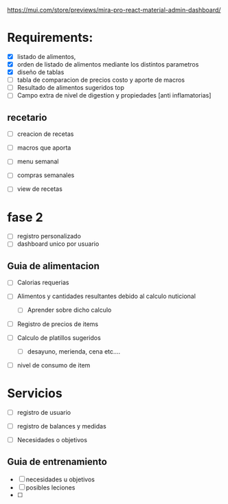 https://mui.com/store/previews/mira-pro-react-material-admin-dashboard/


# Requirements:
- [x] listado de alimentos,
- [x] orden de listado de alimentos mediante los distintos parametros
- [x] diseño de tablas
- [ ] tabla de comparacion de precios costo y aporte de macros
- [ ] Resultado de alimentos sugeridos top
- [ ] Campo extra de nivel de digestion y propiedades [anti inflamatorias]

## recetario
- [ ] creacion de recetas
- [ ] macros que aporta
- [ ] menu semanal
- [ ] compras semanales
- [ ] view de recetas 


# fase 2 
- [ ] registro personalizado
- [ ] dashboard unico por usuario

## Guia de alimentacion
- [ ] Calorias requerias
- [ ] Alimentos y cantidades resultantes debido al calculo nuticional
  - [ ] Aprender sobre dicho calculo
- [ ] Registro de precios de items
- [ ] Calculo de platillos sugeridos
  - [ ] desayuno, merienda, cena etc....
- [ ] nivel de consumo de item


# Servicios
- [ ] registro de usuario
- [ ] registro de balances y medidas
- [ ] Necesidades o objetivos



## Guia de entrenamiento
- [ ] necesidades u objetivos
- [ ] posibles leciones
- [ ] 